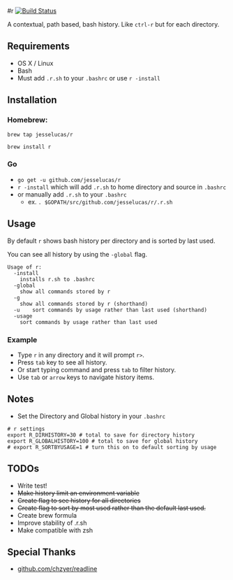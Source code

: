 #r
[![Build Status](https://travis-ci.org/jesselucas/r.svg?branch=master)](https://travis-ci.org/jesselucas/r)

A contextual, path based, bash history. Like `ctrl-r` but for each directory.

## Requirements
* OS X / Linux
* Bash
* Must add `.r.sh` to your `.bashrc` or use `r -install`

## Installation
### Homebrew:
`brew tap jesselucas/r`

`brew install r`

### Go
* `go get -u github.com/jesselucas/r`
* `r -install` which will add `.r.sh` to home directory and source in `.bashrc`
* or manually add `.r.sh` to your `.bashrc`
  * ex. `. $GOPATH/src/github.com/jesselucas/r/.r.sh`

## Usage
By default `r` shows bash history per directory and is sorted by last used.

You can see all history by using the `-global` flag.

```
Usage of r:
  -install
    installs r.sh to .bashrc
  -global
    show all commands stored by r
  -g
    show all commands stored by r (shorthand)
  -u	sort commands by usage rather than last used (shorthand)
  -usage
    sort commands by usage rather than last used
```
### Example
* Type `r` in any directory and it will prompt `r>`.
* Press `tab` key to see all history.
* Or start typing command and press `tab` to filter history.
* Use `tab` or `arrow` keys to navigate history items.

## Notes
* Set the Directory and Global history in your `.bashrc`
```
# r settings
export R_DIRHISTORY=30 # total to save for directory history
export R_GLOBALHISTORY=100 # total to save for global history
# export R_SORTBYUSAGE=1 # turn this on to default sorting by usage
```

## TODOs
* Write test!
* ~~Make history limit an environment variable~~
* ~~Create flag to see history for all directories~~
* ~~Create flag to sort by most used rather than the default last used.~~
* Create brew formula
* Improve stability of .r.sh
* Make compatible with zsh

## Special Thanks
* [github.com/chzyer/readline](https://github.com/chzyer/readline)
